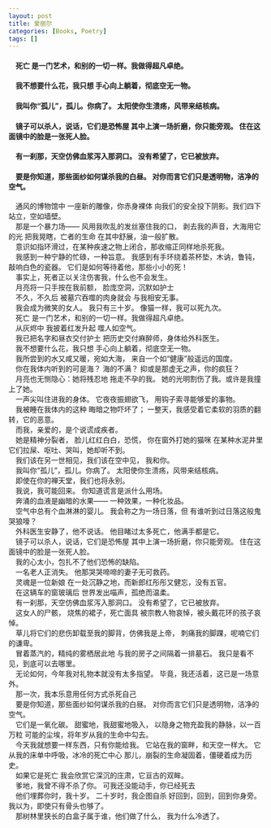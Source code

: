 ```yaml
---
layout: post
title: 爱丽尔
categories: [Books, Poetry]
tags: []
---
```

#### &#8195;死亡 是一门艺术，和别的一切一样。我做得超凡卓绝。               
#### &#8195;我不想要什么花，我只想 手心向上躺着，彻底空无一物。                        
#### &#8195;我叫你“孤儿”，孤儿。你病了。 太阳使你生溃疡，风带来结核病。             
#### &#8195;镜子可以杀人，说话，它们是恐怖屋 其中上演一场折磨，你只能旁观。 住在这面镜中的脸是一张死人脸。     
#### &#8195;有一刹那，天空仿佛血浆泻入那洞口。 没有希望了，它已被放弃。                 
#### &#8195;要是你知道，那些面纱如何谋杀我的白昼。 对你而言它们只是透明物，洁净的空气。          
<!-- more -->
&#8195;通风的博物馆中 一座新的雕像，你赤身裸体 向我们的安全投下阴影。我们四下站立，空如墙壁。                 
&#8195;那是一个暴力场—— 风用我吹乱的发丝塞住我的口， 剥去我的声音，大海用它的光 把我晃瞎，亡者的生命 在其中舒展，油一般扩散。                        
&#8195;意识如指环滑过，在某种疾速之物上闭合，那收缩正同样地杀死我。                        
&#8195;我感到一种宁静的忙碌，一种旨意。 我感到有手环绕着茶杯垫，木讷，鲁钝， 敲响白色的瓷器。 它们是如何等待着他，那些小小的死！                        
&#8195;事实上，死者正以关注伤害我，什么也不会发生。                        
&#8195;月亮将一只手按在我前额， 脸庞空洞，沉默如护士                        
&#8195;不久，不久后 被墓穴吞噬的肉身就会 与我相安无事。                        
&#8195;我会成为微笑的女人。 我只有三十岁。 像猫一样，我可以死九次。                        
&#8195;死亡 是一门艺术，和别的一切一样。我做得超凡卓绝。                        
&#8195;从灰烬中 我披着红发升起 噬人如空气。                        
&#8195;我已把名字和昼衣交付护士 把历史交付麻醉师，身体给外科医生。                        
&#8195;我不想要什么花，我只想 手心向上躺着，彻底空无一物。                        
&#8195;我所尝到的水又咸又暖，宛如大海， 来自一个如“健康”般遥远的国度。                        
&#8195;你在我体内听到的可是海？ 海的不满？ 抑或是那虚无之声，你的疯狂？                        
&#8195;月亮也无恻隐心：她将残忍地 拖走不孕的我。 她的光明割伤了我。或许是我撞上了她。                        
&#8195;一声尖叫住进我的身体。 它夜夜振翅欲飞， 用钩子索寻能够爱的事物。                        
&#8195;我被睡在我体内的这种 晦暗之物吓坏了； 一整天，我感受着它柔软的羽质的翻转，它的恶意。                        
&#8195;而我，亲爱的，是个说谎成疾者。                        
&#8195;她是精神分裂者， 脸儿红红白白，恐慌， 你在窗外打她的猫咪 在某种水泥井里 它们拉屎、呕吐、哭叫，她却听不到。                        
&#8195;我们该在另一世相见，我们该在空中见， 我和你。                        
&#8195;我叫你“孤儿”，孤儿。你病了。 太阳使你生溃疡，风带来结核病。                        
&#8195;即使在你的禅天堂，我们也将永别。                        
&#8195;我说，我可能回来。 你知道谎言是派什么用场。                        
&#8195;奔涌的血液是幽暗的水果—— 一种效果，一种化妆品。                        
&#8195;空气中总有个血淋淋的婴儿。 我会称之为一场日落，但 有谁听到过日落这般鬼哭狼嚎？                        
&#8195;外科医生安静了，他不说话。 他目睹过太多死亡，他满手都是它。                        
&#8195;镜子可以杀人，说话，它们是恐怖屋 其中上演一场折磨，你只能旁观。 住在这面镜中的脸是一张死人脸。                        
&#8195;我的心太小，包扎不了他们恐怖的缺陷。                        
&#8195;一名老人正消失。 他那哭哭啼啼的妻子无可救药。                        
&#8195;灵魂是一位新娘 在一处沉静之地，而新郎红彤彤又健忘，没有五官。                        
&#8195;在这辆车的窗玻璃后 世界发出喵声，孤绝而温柔。                        
&#8195;有一刹那，天空仿佛血浆泻入那洞口。 没有希望了，它已被放弃。                        
&#8195;这女人的尸骸， 烧焦的裙子，死亡面具 被宗教人物哀悼，被头戴花环的孩子哀悼。                        
&#8195;草儿将它们的悲伤卸载至我的脚背，仿佛我是上帝， 刺痛我的脚踝，呢喃它们的谦卑。                        
&#8195;冒着蒸汽的，精纯的雾栖居此地 与我的房子之间隔着一排墓石。 我只是看不见，到底可以去哪里。                        
&#8195;无论如何，今年我对礼物本就没有太多指望。 毕竟，我还活着，这已是一场意外。                        
&#8195;那一次，我本乐意用任何方式杀死自己                        
&#8195;要是你知道，那些面纱如何谋杀我的白昼。 对你而言它们只是透明物，洁净的空气。                        
&#8195;它们是一氧化碳。 甜蜜地，我甜蜜地吸入， 以隐身之物充盈我的静脉，以一百万粒 可能的尘埃，将年岁从我的生命中勾去。                        
&#8195;今天我就想要一样东西，只有你能给我。 它站在我的窗畔，和天空一样大。 它从我的床单中呼吸，冰冷的死亡中心 那儿，崩裂的生命凝固着，僵硬着成为历史。                        
&#8195;如果它是死亡 我会欣赏它深沉的庄肃，它亘古的双眸。                        
&#8195;爹地，我曾不得不杀了你。 可我还没能动手，你已经死去                        
&#8195;他们埋葬你时，我十岁。 二十岁时，我企图自杀 好回到，回到，回到你身旁。 我以为，即使只有骨头也够了。                        
&#8195;那树林里狭长的白盒子属于谁，他们做了什么， 我为什么冷透了。              

